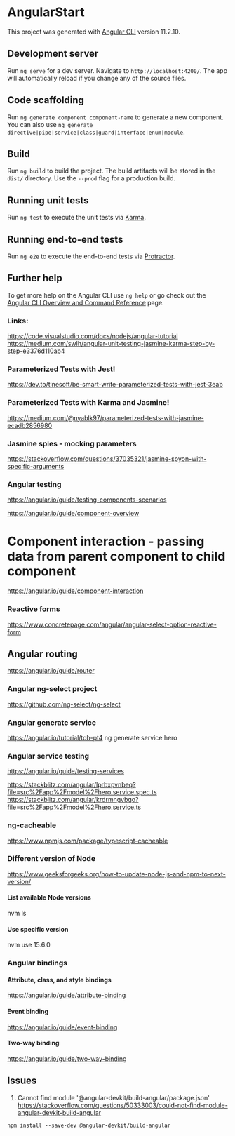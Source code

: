 # AngularStart

This project was generated with [Angular CLI](https://github.com/angular/angular-cli) version 11.2.10.

## Development server

Run `ng serve` for a dev server. Navigate to `http://localhost:4200/`. The app will automatically reload if you change any of the source files.

## Code scaffolding

Run `ng generate component component-name` to generate a new component. You can also use `ng generate directive|pipe|service|class|guard|interface|enum|module`.

## Build

Run `ng build` to build the project. The build artifacts will be stored in the `dist/` directory. Use the `--prod` flag for a production build.

## Running unit tests

Run `ng test` to execute the unit tests via [Karma](https://karma-runner.github.io).

## Running end-to-end tests

Run `ng e2e` to execute the end-to-end tests via [Protractor](http://www.protractortest.org/).

## Further help

To get more help on the Angular CLI use `ng help` or go check out the [Angular CLI Overview and Command Reference](https://angular.io/cli) page.


### Links:

https://code.visualstudio.com/docs/nodejs/angular-tutorial
https://medium.com/swlh/angular-unit-testing-jasmine-karma-step-by-step-e3376d110ab4

### Parameterized Tests with Jest!

https://dev.to/tinesoft/be-smart-write-parameterized-tests-with-jest-3eab

### Parameterized Tests with Karma and Jasmine!

https://medium.com/@nyablk97/parameterized-tests-with-jasmine-ecadb2856980


### Jasmine spies - mocking parameters
https://stackoverflow.com/questions/37035321/jasmine-spyon-with-specific-arguments


### Angular testing
https://angular.io/guide/testing-components-scenarios

https://angular.io/guide/component-overview


# Component interaction - passing data from parent component to child component
https://angular.io/guide/component-interaction

### Reactive forms
https://www.concretepage.com/angular/angular-select-option-reactive-form

## Angular routing
https://angular.io/guide/router

### Angular ng-select project
https://github.com/ng-select/ng-select

### Angular generate service
https://angular.io/tutorial/toh-pt4
ng generate service hero

### Angular service testing
https://angular.io/guide/testing-services

https://stackblitz.com/angular/lprbxpvnbeq?file=src%2Fapp%2Fmodel%2Fhero.service.spec.ts
https://stackblitz.com/angular/krdrmngvbqo?file=src%2Fapp%2Fmodel%2Fhero.service.ts

### ng-cacheable
https://www.npmjs.com/package/typescript-cacheable

### Different version of Node 
https://www.geeksforgeeks.org/how-to-update-node-js-and-npm-to-next-version/

#### List available Node versions
nvm ls
#### Use specific version
nvm use  15.6.0

### Angular bindings
#### Attribute, class, and style bindings
https://angular.io/guide/attribute-binding
#### Event binding
https://angular.io/guide/event-binding
#### Two-way binding
https://angular.io/guide/two-way-binding

## Issues

1) Cannot find module '@angular-devkit/build-angular/package.json'
   https://stackoverflow.com/questions/50333003/could-not-find-module-angular-devkit-build-angular
```shell
npm install --save-dev @angular-devkit/build-angular
```
